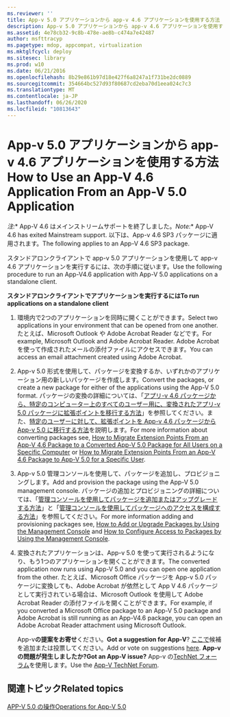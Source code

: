 ```yaml
---
ms.reviewer: ''
title: App-v 5.0 アプリケーションから app-v 4.6 アプリケーションを使用する方法
description: App-v 5.0 アプリケーションから app-v 4.6 アプリケーションを使用する方法
ms.assetid: 4e78cb32-9c8b-478e-ae8b-c474a7e42487
author: msfttracyp
ms.pagetype: mdop, appcompat, virtualization
ms.mktglfcycl: deploy
ms.sitesec: library
ms.prod: w10
ms.date: 06/21/2016
ms.openlocfilehash: 8b29e861b97d18e427f6a8247a1f731be2dc0889
ms.sourcegitcommit: 354664bc527d93f80687cd2eba70d1eea024c7c3
ms.translationtype: MT
ms.contentlocale: ja-JP
ms.lasthandoff: 06/26/2020
ms.locfileid: "10813643"
---
```

# <span data-ttu-id="5173b-103">App-v 5.0 アプリケーションから app-v 4.6 アプリケーションを使用する方法</span><span class="sxs-lookup"><span data-stu-id="5173b-103">How to Use an App-V 4.6 Application From an App-V 5.0 Application</span></span>

<span data-ttu-id="5173b-104">*注:*\* App-V 4.6 はメインストリームサポートを終了しました。</span><span class="sxs-lookup"><span data-stu-id="5173b-104">*Note:*\* App-V 4.6 has exited Mainstream support.</span></span> <span data-ttu-id="5173b-105">以下は、App-v 4.6 SP3 パッケージに適用されます。</span><span class="sxs-lookup"><span data-stu-id="5173b-105">The following applies to an App-V 4.6 SP3 package.</span></span>

<span data-ttu-id="5173b-106">スタンドアロンクライアントで app-v 5.0 アプリケーションを使用して app-v 4.6 アプリケーションを実行するには、次の手順に従います。</span><span class="sxs-lookup"><span data-stu-id="5173b-106">Use the following procedure to run an App-V4.6 application with App-V 5.0 applications on a standalone client.</span></span>

**<span data-ttu-id="5173b-107">スタンドアロンクライアントでアプリケーションを実行するには</span><span class="sxs-lookup"><span data-stu-id="5173b-107">To run applications on a standalone client</span></span>**

1.  <span data-ttu-id="5173b-108">環境内で2つのアプリケーションを同時に開くことができます。</span><span class="sxs-lookup"><span data-stu-id="5173b-108">Select two applications in your environment that can be opened from one another.</span></span> <span data-ttu-id="5173b-109">たとえば、Microsoft Outlook や Adobe Acrobat Reader などです。</span><span class="sxs-lookup"><span data-stu-id="5173b-109">For example, Microsoft Outlook and Adobe Acrobat Reader.</span></span> <span data-ttu-id="5173b-110">Adobe Acrobat を使って作成されたメールの添付ファイルにアクセスできます。</span><span class="sxs-lookup"><span data-stu-id="5173b-110">You can access an email attachment created using Adobe Acrobat.</span></span>

2.  <span data-ttu-id="5173b-111">App-v 5.0 形式を使用して、パッケージを変換するか、いずれかのアプリケーション用の新しいパッケージを作成します。</span><span class="sxs-lookup"><span data-stu-id="5173b-111">Convert the packages, or create a new package for either of the applications using the App-V 5.0 format.</span></span> <span data-ttu-id="5173b-112">パッケージの変換の詳細については、「[アプリ-v 4.6 パッケージから、特定のコンピューター上のすべてのユーザー用に、変換されたアプリ-v 5.0 パッケージに拡張ポイントを移行する方法](how-to-migrate-extension-points-from-an-app-v-46-package-to-a-converted-app-v-50-package-for-all-users-on-a-specific-computer.md)」を参照してください。また、[特定のユーザーに対して、拡張ポイントを App-v 4.6 パッケージから App-v 5.0 に移行する方法](how-to-migrate-extension-points-from-an-app-v-46-package-to-app-v-50-for-a-specific-user.md)を説明します。</span><span class="sxs-lookup"><span data-stu-id="5173b-112">For more information about converting packages see, [How to Migrate Extension Points From an App-V 4.6 Package to a Converted App-V 5.0 Package for All Users on a Specific Computer](how-to-migrate-extension-points-from-an-app-v-46-package-to-a-converted-app-v-50-package-for-all-users-on-a-specific-computer.md) or [How to Migrate Extension Points From an App-V 4.6 Package to App-V 5.0 for a Specific User](how-to-migrate-extension-points-from-an-app-v-46-package-to-app-v-50-for-a-specific-user.md).</span></span>

3.  <span data-ttu-id="5173b-113">App-v 5.0 管理コンソールを使用して、パッケージを追加し、プロビジョニングします。</span><span class="sxs-lookup"><span data-stu-id="5173b-113">Add and provision the package using the App-V 5.0 management console.</span></span> <span data-ttu-id="5173b-114">パッケージの追加とプロビジョニングの詳細については、「[管理コンソールを使用してパッケージを追加またはアップグレードする方法](how-to-add-or-upgrade-packages-by-using-the-management-console-beta-gb18030.md)」と「[管理コンソールを使用してパッケージへのアクセスを構成する方法](how-to-configure-access-to-packages-by-using-the-management-console-50.md)」を参照してください。</span><span class="sxs-lookup"><span data-stu-id="5173b-114">For more information adding and provisioning packages see, [How to Add or Upgrade Packages by Using the Management Console](how-to-add-or-upgrade-packages-by-using-the-management-console-beta-gb18030.md) and [How to Configure Access to Packages by Using the Management Console](how-to-configure-access-to-packages-by-using-the-management-console-50.md).</span></span>

4.  <span data-ttu-id="5173b-115">変換されたアプリケーションは、App-v 5.0 を使って実行されるようになり、もう1つのアプリケーションを開くことができます。</span><span class="sxs-lookup"><span data-stu-id="5173b-115">The converted application now runs using App-V 5.0 and you can open one application from the other.</span></span> <span data-ttu-id="5173b-116">たとえば、Microsoft Office パッケージを App-v 5.0 パッケージに変換しても、Adobe Acrobat が依然として App V 4.6 パッケージとして実行されている場合は、Microsoft Outlook を使用して Adobe Acrobat Reader の添付ファイルを開くことができます。</span><span class="sxs-lookup"><span data-stu-id="5173b-116">For example, if you converted a Microsoft Office package to an App-V 5.0 package and Adobe Acrobat is still running as an App-V4.6 package, you can open an Adobe Acrobat Reader attachment using Microsoft Outlook.</span></span>

    <span data-ttu-id="5173b-117">App-v**の提案をお寄せ**ください。</span><span class="sxs-lookup"><span data-stu-id="5173b-117">**Got a suggestion for App-V**?</span></span> <span data-ttu-id="5173b-118">[ここで](http://appv.uservoice.com/forums/280448-microsoft-application-virtualization)候補を追加または投票してください。</span><span class="sxs-lookup"><span data-stu-id="5173b-118">Add or vote on suggestions [here](http://appv.uservoice.com/forums/280448-microsoft-application-virtualization).</span></span> **<span data-ttu-id="5173b-119">App-v の問題が発生しましたか?</span><span class="sxs-lookup"><span data-stu-id="5173b-119">Got an App-V issue?</span></span>** <span data-ttu-id="5173b-120">App-v の[TechNet フォーラム](https://social.technet.microsoft.com/Forums/home?forum=mdopappv)を使用します。</span><span class="sxs-lookup"><span data-stu-id="5173b-120">Use the [App-V TechNet Forum](https://social.technet.microsoft.com/Forums/home?forum=mdopappv).</span></span>

## <span data-ttu-id="5173b-121">関連トピック</span><span class="sxs-lookup"><span data-stu-id="5173b-121">Related topics</span></span>


[<span data-ttu-id="5173b-122">APP-V 5.0 の操作</span><span class="sxs-lookup"><span data-stu-id="5173b-122">Operations for App-V 5.0</span></span>](operations-for-app-v-50.md)

 

 








